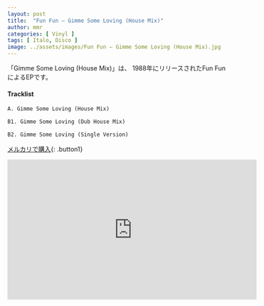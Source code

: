 ```yaml
---
layout: post
title:  "Fun Fun – Gimme Some Loving (House Mix)"
author: mmr
categories: [ Vinyl ]
tags: [ Italo, Disco ]
image: ../assets/images/Fun Fun – Gimme Some Loving (House Mix).jpg
---
```


「Gimme Some Loving (House Mix)」は、
1988年にリリースされたFun FunによるEPです。

#### Tracklist
```md
A. Gimme Some Loving (House Mix)

B1. Gimme Some Loving (Dub House Mix)

B2. Gimme Some Loving (Single Version)
```

[メルカリで購入](https://jp.mercari.com/item/m57954081770?afid=6142608987){: .button1}

<iframe width="560" height="315" src="https://www.youtube.com/embed/JDq0tqak-sI?si=a99mNPkYPn5A0Q4p" title="YouTube video player" frameborder="0" allow="accelerometer; autoplay; clipboard-write; encrypted-media; gyroscope; picture-in-picture; web-share" referrerpolicy="strict-origin-when-cross-origin" allowfullscreen></iframe>